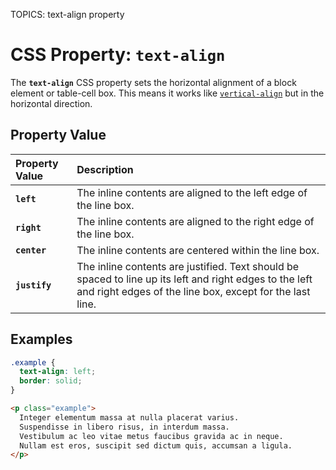 TOPICS: text-align property

# CSS Property: `text-align`

The **`text-align`** CSS property sets the horizontal alignment of a block element or table-cell box.
This means it works like [`vertical-align`](/en/webfrontend/vertical-align_property) but in the
horizontal direction.

## Property Value

| Property Value | Description |
| :--- | :--- |
| **`left`** | The inline contents are aligned to the left edge of the line box. |
| **`right`** | The inline contents are aligned to the right edge of the line box. |
| **`center`** | The inline contents are centered within the line box. |
| **`justify`** | The inline contents are justified. Text should be spaced to line up its left and right edges to the left and right edges of the line box, except for the last line. |

## Examples

```css
.example {
  text-align: left;
  border: solid;
}
```

```html
<p class="example">
  Integer elementum massa at nulla placerat varius.
  Suspendisse in libero risus, in interdum massa.
  Vestibulum ac leo vitae metus faucibus gravida ac in neque.
  Nullam est eros, suscipit sed dictum quis, accumsan a ligula.
</p>
```
